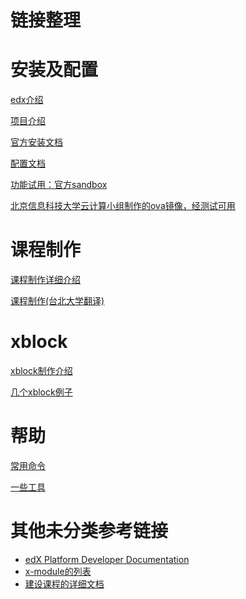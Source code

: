 链接整理
============

安装及配置
======
[edx介绍](http://edx-developer-guide.readthedocs.org/en/latest/)

[项目介绍](http://code.edx.org)

[官方安装文档](https://github.com/edx/configuration/wiki/edX-Ubuntu-12.04-64-bit-Installation)

[配置文档](https://github.com/edx/configuration/wiki/edX-Managing-the-Production-Stack)

[功能试用：官方sandbox](https://github.com/edx/edx-platform/wiki/Open-edx-sandbox-website)

[北京信息科技大学云计算小组制作的ova镜像，经测试可用](http://edustack.org/manual/edx/)

课程制作
======
[课程制作详细介绍](http://edx-partner-course-staff.readthedocs.org/en/latest/exercises_tools/external_graders.html)

[课程制作(台北大学翻译)](http://edx-ca-zhtw.readthedocs.org/zh_TW/latest/)


xblock
======
[xblock制作介绍](http://xblock.readthedocs.org/en/latest/)

[几个xblock例子](https://github.com/edx-solutions)

帮助
======
[常用命令](https://github.com/edx/edx-platform/wiki/Shell-commands)

[一些工具](https://github.com/edx/edx-tools/wiki)

其他未分类参考链接
============

 * [edX Platform Developer Documentation](http://edx-developer-guide.readthedocs.org/en/latest/overview.html)
 * [x-module的列表](https://github.com/edx/edx-platform/tree/master/common/lib/xmodule/xmodule)
 * [建设课程的详细文档](http://edx-partner-course-staff.readthedocs.org/en/latest/exercises_tools/external_graders.html)
